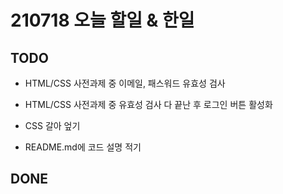 # 210718 오늘 할일 & 한일

## TODO
- HTML/CSS 사전과제 중 이메일, 패스워드 유효성 검사
- HTML/CSS 사전과제 중 유효성 검사 다 끝난 후 로그인 버튼 활성화
- CSS 갈아 엎기

- README.md에 코드 설명 적기

## DONE

